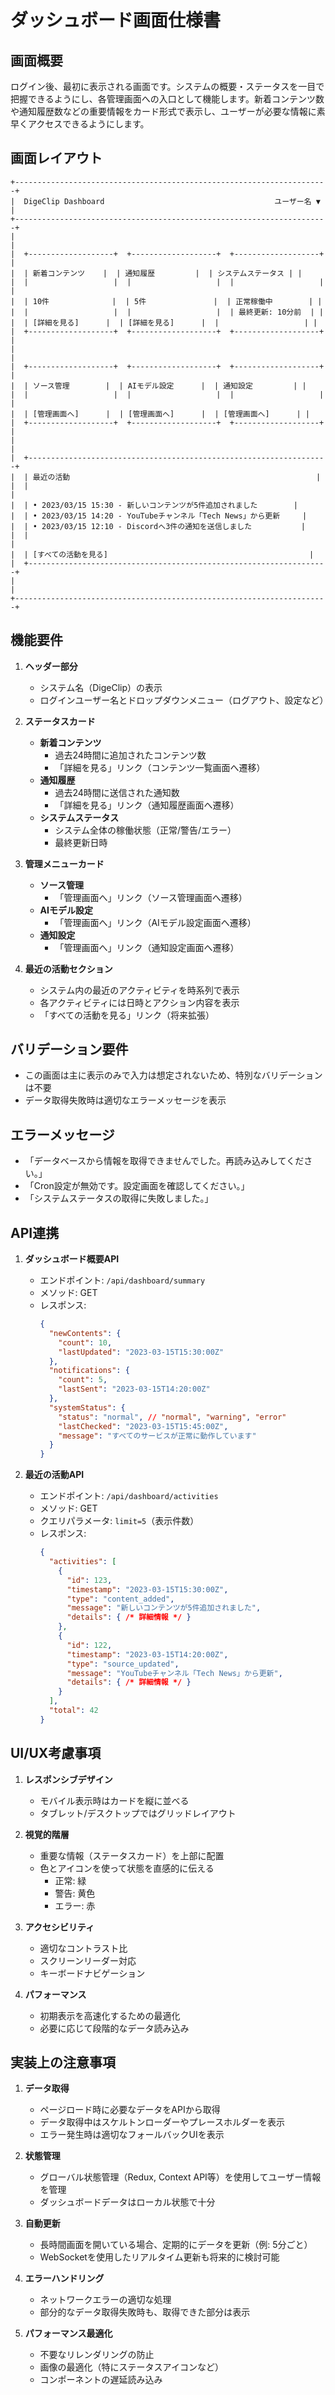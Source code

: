 # ダッシュボード画面仕様書

## 画面概要
ログイン後、最初に表示される画面です。システムの概要・ステータスを一目で把握できるようにし、各管理画面への入口として機能します。新着コンテンツ数や通知履歴数などの重要情報をカード形式で表示し、ユーザーが必要な情報に素早くアクセスできるようにします。

## 画面レイアウト
```
+----------------------------------------------------------------------+
|  DigeClip Dashboard                                      ユーザー名 ▼ |
+----------------------------------------------------------------------+
|                                                                      |
|  +-------------------+  +-------------------+  +-------------------+ |
|  | 新着コンテンツ    |  | 通知履歴         |  | システムステータス | |
|  |                   |  |                   |  |                   | |
|  | 10件              |  | 5件               |  | 正常稼働中        | |
|  |                   |  |                   |  | 最終更新: 10分前  | |
|  | [詳細を見る]      |  | [詳細を見る]      |  |                   | |
|  +-------------------+  +-------------------+  +-------------------+ |
|                                                                      |
|  +-------------------+  +-------------------+  +-------------------+ |
|  | ソース管理        |  | AIモデル設定      |  | 通知設定         | |
|  |                   |  |                   |  |                   | |
|  | [管理画面へ]      |  | [管理画面へ]      |  | [管理画面へ]      | |
|  +-------------------+  +-------------------+  +-------------------+ |
|                                                                      |
|  +-------------------------------------------------------------------+
|  | 最近の活動                                                       |
|  |                                                                  |
|  | • 2023/03/15 15:30 - 新しいコンテンツが5件追加されました        |
|  | • 2023/03/15 14:20 - YouTubeチャンネル「Tech News」から更新     |
|  | • 2023/03/15 12:10 - Discordへ3件の通知を送信しました           |
|  |                                                                  |
|  | [すべての活動を見る]                                             |
|  +-------------------------------------------------------------------+
|                                                                      |
+----------------------------------------------------------------------+
```

## 機能要件
1. **ヘッダー部分**
   - システム名（DigeClip）の表示
   - ログインユーザー名とドロップダウンメニュー（ログアウト、設定など）

2. **ステータスカード**
   - **新着コンテンツ**
     - 過去24時間に追加されたコンテンツ数
     - 「詳細を見る」リンク（コンテンツ一覧画面へ遷移）
   - **通知履歴**
     - 過去24時間に送信された通知数
     - 「詳細を見る」リンク（通知履歴画面へ遷移）
   - **システムステータス**
     - システム全体の稼働状態（正常/警告/エラー）
     - 最終更新日時

3. **管理メニューカード**
   - **ソース管理**
     - 「管理画面へ」リンク（ソース管理画面へ遷移）
   - **AIモデル設定**
     - 「管理画面へ」リンク（AIモデル設定画面へ遷移）
   - **通知設定**
     - 「管理画面へ」リンク（通知設定画面へ遷移）

4. **最近の活動セクション**
   - システム内の最近のアクティビティを時系列で表示
   - 各アクティビティには日時とアクション内容を表示
   - 「すべての活動を見る」リンク（将来拡張）

## バリデーション要件
- この画面は主に表示のみで入力は想定されないため、特別なバリデーションは不要
- データ取得失敗時は適切なエラーメッセージを表示

## エラーメッセージ
- 「データベースから情報を取得できませんでした。再読み込みしてください。」
- 「Cron設定が無効です。設定画面を確認してください。」
- 「システムステータスの取得に失敗しました。」

## API連携
1. **ダッシュボード概要API**
   - エンドポイント: `/api/dashboard/summary`
   - メソッド: GET
   - レスポンス:
     ```json
     {
       "newContents": {
         "count": 10,
         "lastUpdated": "2023-03-15T15:30:00Z"
       },
       "notifications": {
         "count": 5,
         "lastSent": "2023-03-15T14:20:00Z"
       },
       "systemStatus": {
         "status": "normal", // "normal", "warning", "error"
         "lastChecked": "2023-03-15T15:45:00Z",
         "message": "すべてのサービスが正常に動作しています"
       }
     }
     ```

2. **最近の活動API**
   - エンドポイント: `/api/dashboard/activities`
   - メソッド: GET
   - クエリパラメータ: `limit=5`（表示件数）
   - レスポンス:
     ```json
     {
       "activities": [
         {
           "id": 123,
           "timestamp": "2023-03-15T15:30:00Z",
           "type": "content_added",
           "message": "新しいコンテンツが5件追加されました",
           "details": { /* 詳細情報 */ }
         },
         {
           "id": 122,
           "timestamp": "2023-03-15T14:20:00Z",
           "type": "source_updated",
           "message": "YouTubeチャンネル「Tech News」から更新",
           "details": { /* 詳細情報 */ }
         }
       ],
       "total": 42
     }
     ```

## UI/UX考慮事項
1. **レスポンシブデザイン**
   - モバイル表示時はカードを縦に並べる
   - タブレット/デスクトップではグリッドレイアウト

2. **視覚的階層**
   - 重要な情報（ステータスカード）を上部に配置
   - 色とアイコンを使って状態を直感的に伝える
     - 正常: 緑
     - 警告: 黄色
     - エラー: 赤

3. **アクセシビリティ**
   - 適切なコントラスト比
   - スクリーンリーダー対応
   - キーボードナビゲーション

4. **パフォーマンス**
   - 初期表示を高速化するための最適化
   - 必要に応じて段階的なデータ読み込み

## 実装上の注意事項
1. **データ取得**
   - ページロード時に必要なデータをAPIから取得
   - データ取得中はスケルトンローダーやプレースホルダーを表示
   - エラー発生時は適切なフォールバックUIを表示

2. **状態管理**
   - グローバル状態管理（Redux, Context API等）を使用してユーザー情報を管理
   - ダッシュボードデータはローカル状態で十分

3. **自動更新**
   - 長時間画面を開いている場合、定期的にデータを更新（例: 5分ごと）
   - WebSocketを使用したリアルタイム更新も将来的に検討可能

4. **エラーハンドリング**
   - ネットワークエラーの適切な処理
   - 部分的なデータ取得失敗時も、取得できた部分は表示

5. **パフォーマンス最適化**
   - 不要なリレンダリングの防止
   - 画像の最適化（特にステータスアイコンなど）
   - コンポーネントの遅延読み込み